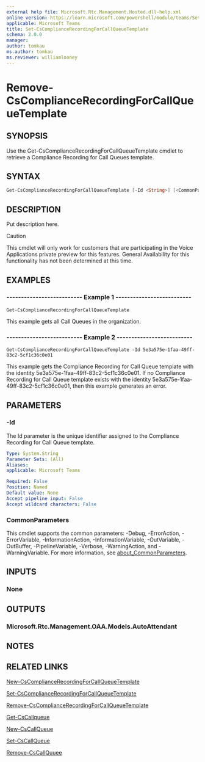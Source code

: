 ```yaml
---
external help file: Microsoft.Rtc.Management.Hosted.dll-help.xml
online version: https://learn.microsoft.com/powershell/module/teams/Set-CsComplianceRecordingForCallQueueTemplate
applicable: Microsoft Teams
title: Set-CsComplianceRecordingForCallQueueTemplate
schema: 2.0.0
manager: 
author: tomkau
ms.author: tomkau
ms.reviewer: williamlooney
---
```


# Remove-CsComplianceRecordingForCallQueueTemplate

## SYNOPSIS
Use the Get-CsComplianceRecordingForCallQueueTemplate cmdlet to retrieve a Compliance Recording for Call Queues template.

## SYNTAX

```powershell
Get-CsComplianceRecordingForCallQueueTemplate [-Id <String>] [<CommonParameters>]
```

## DESCRIPTION
Put description here.

> [!CAUTION]
> This cmdlet will only work for customers that are participating in the Voice Applications private preview for this features. General Availability for this functionality has not been determined at this time.

## EXAMPLES

### -------------------------- Example 1 --------------------------
```
Get-CsComplianceRecordingForCallQueueTemplate
```

This example gets all Call Queues in the organization.

### -------------------------- Example 2 --------------------------
```
Get-CsComplianceRecordingForCallQueueTemplate -Id 5e3a575e-1faa-49ff-83c2-5cf1c36c0e01
```

This example gets the Compliance Recording for Call Queue template with the identity 5e3a575e-1faa-49ff-83c2-5cf1c36c0e01. If no Compliance Recording for Call Queue template exists with the identity 5e3a575e-1faa-49ff-83c2-5cf1c36c0e01, then this example generates an error.

## PARAMETERS

### -Id
The Id parameter is the unique identifier assigned to the Compliance Recording for Call Queue template.

```yaml
Type: System.String
Parameter Sets: (All)
Aliases:
applicable: Microsoft Teams

Required: False
Position: Named
Default value: None
Accept pipeline input: False
Accept wildcard characters: False
```

### CommonParameters
This cmdlet supports the common parameters: -Debug, -ErrorAction, -ErrorVariable, -InformationAction, -InformationVariable, -OutVariable, -OutBuffer, -PipelineVariable, -Verbose, -WarningAction, and -WarningVariable. For more information, see [about_CommonParameters](https://go.microsoft.com/fwlink/?LinkID=113216).

## INPUTS

### None

## OUTPUTS

### Microsoft.Rtc.Management.OAA.Models.AutoAttendant

## NOTES

## RELATED LINKS

[New-CsComplianceRecordingForCallQueueTemplate](new-cscompliancerecordingforcallqueuetemplate.md)

[Set-CsComplianceRecordingForCallQueueTemplate](set-cscompliancerecordingforcallqueuetemplate.md)

[Remove-CsComplianceRecordingForCallQueueTemplate](remove-cscompliancerecordingforcallqueuetemplate.md)

[Get-CsCallqueue](get-cscallqueue.md)

[New-CsCallQueue](new-cscallqueue.md)

[Set-CsCallQueue](set-cscallqueue)

[Remove-CsCallQuuee](remove-cscallqueue)

